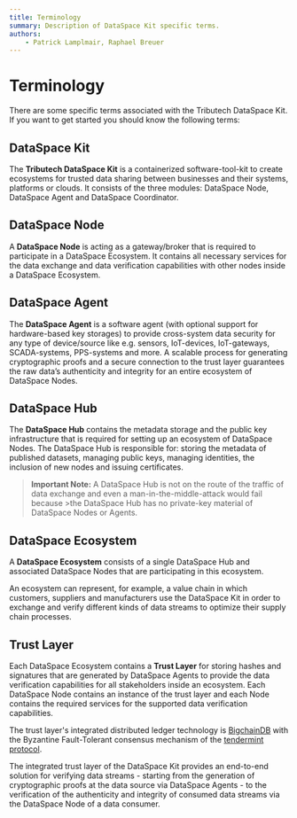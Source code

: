```yaml
---
title: Terminology
summary: Description of DataSpace Kit specific terms.
authors:
    - Patrick Lamplmair, Raphael Breuer
---
```


# Terminology

There are some specific terms associated with the Tributech DataSpace Kit. If you want to get started you should know the following terms:

## DataSpace Kit

The **Tributech DataSpace Kit** is a containerized software-tool-kit to create ecosystems for trusted data sharing between businesses and their systems, platforms or clouds. It consists of the three modules: DataSpace Node, DataSpace Agent and DataSpace Coordinator.

## DataSpace Node

A **DataSpace Node** is acting as a gateway/broker that is required to participate in a DataSpace Ecosystem. It contains all necessary services for the data exchange and data verification capabilities with other nodes inside a DataSpace Ecosystem.

## DataSpace Agent

The **DataSpace Agent** is a software agent (with optional support for hardware-based key storages) to provide cross-system data security for any type of device/source like e.g. sensors, IoT-devices, IoT-gateways, SCADA-systems, PPS-systems and more. A scalable process for generating cryptographic proofs and a secure connection to the trust layer guarantees the raw data’s authenticity and integrity for an entire ecosystem of DataSpace Nodes.

## DataSpace Hub

The **DataSpace Hub** contains the metadata storage and the public key infrastructure that is required for setting up an ecosystem of DataSpace Nodes. The DataSpace Hub is responsible for: storing the metadata of published datasets, managing public keys, managing identities, the inclusion of new nodes and issuing certificates.

>**Important Note:** A DataSpace Hub is not on the route of the traffic of data exchange and even a man-in-the-middle-attack would fail because >the DataSpace Hub has no private-key material of DataSpace Nodes or Agents.

## DataSpace Ecosystem

A **DataSpace Ecosystem** consists of a single DataSpace Hub and associated DataSpace Nodes that are participating in this ecosystem. 

An ecosystem can represent, for example, a value chain in which customers, suppliers and manufacturers use the DataSpace Kit in order to exchange and verify different kinds of data streams to optimize their supply chain processes.

## Trust Layer

Each DataSpace Ecosystem contains a **Trust Layer** for storing hashes and signatures that are generated by DataSpace Agents to provide the data verification capabilities for all stakeholders inside an ecosystem. Each DataSpace Node contains an instance of the trust layer and each Node contains the required services for the supported data verification capabilities.

The trust layer's integrated distributed ledger technology is <a href="https://www.bigchaindb.com/" target="_blank">BigchainDB</a> with the Byzantine Fault-Tolerant consensus mechanism of the <a href="https://tendermint.com/" target="_blank">tendermint protocol</a>.

The integrated trust layer of the DataSpace Kit provides an end-to-end solution for verifying data streams - starting from the generation of cryptographic proofs at the data source via DataSpace Agents - to the verification of the authenticity and integrity of consumed data streams via the DataSpace Node of a data consumer.
